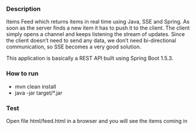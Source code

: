### Description

Items Feed which returns items in real time using Java, SSE and Spring. As soon as the server finds a new item it has to push it to the client. The client simply opens a channel and keeps listening the stream of updates. Since the client doesn’t need to send any data, we don’t need bi-directional communication, so SSE becomes a very good solution.

This application is basically a REST API built using Spring Boot 1.5.3.

### How to run

- mvn clean install
- java -jar target/*.jar

### Test

Open file html/feed.html in a browser and you will see the items coming in